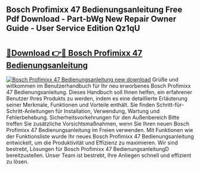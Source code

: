 ## Bosch Profimixx 47 Bedienungsanleitung Free Pdf Download - Part-bWg New Repair Owner Guide - User Service Edition Qz1qU

# <h2><a href="http://df10cip.blite.top/?on=Bosch+Profimixx+47+Bedienungsanleitung">🔗Download 👉🔴 Bosch Profimixx 47 Bedienungsanleitung</a></h2>

[![Bosch Profimixx 47 Bedienungsanleitung new download](https://i.imgur.com/lujVjoI.png)](http://df10cip.blite.top/?on=Bosch+Profimixx+47+Bedienungsanleitung)
Grüße und willkommen im Benutzerhandbuch für Ihr neu erworbenes Bosch Profimixx 47 Bedienungsanleitung. Dieses Handbuch soll Ihnen helfen, ein erfahrener Benutzer Ihres Produkts zu werden, indem es eine detaillierte Erläuterung seiner Merkmale, Funktionen und Vorteile enthält. Sie finden Schritt-für-Schritt-Anleitungen für Installation, Verwendung, Wartung und Fehlerbehebung. Sicherheitsvorkehrungen für den Außenbereich Bitte treffen Sie zusätzliche Vorsichtsmaßnahmen, wenn Sie Ihren neuen Bosch Profimixx 47 Bedienungsanleitung im Freien verwenden. Mit Funktionen wie der Funktionsliste wurde Ihr neues Bosch Profimixx 47 Bedienungsanleitung entwickelt, um die Produktivität und Effizienz zu maximieren. Wir sind bestrebt, Lösungen für Bosch Profimixx 47 BedienungsanleitungD bereitzustellen. Unser Team ist bestrebt, Ihre Anliegen schnell und effizient zu lösen.

